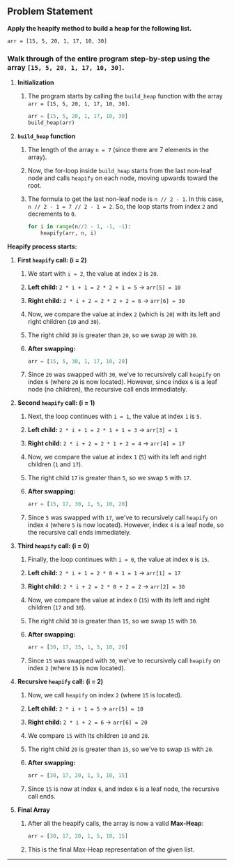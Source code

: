 ## Problem Statement

**Apply the heapify method to build a heap for the following list.**

```
arr = [15, 5, 20, 1, 17, 10, 30]
```

### Walk through of the entire program step-by-step using the array `[15, 5, 20, 1, 17, 10, 30]`.

1. **Initialization**

   1. The program starts by calling the `build_heap` function with the array `arr = [15, 5, 20, 1, 17, 10, 30]`.

      ```python
      arr = [15, 5, 20, 1, 17, 10, 30]
      build_heap(arr)
      ```

2. **`build_heap` function**

   1. The length of the array `n = 7` (since there are 7 elements in the array).
   2. Now, the for-loop inside `build_heap` starts from the last non-leaf node and calls `heapify` on each node, moving upwards toward the root.
   3. The formula to get the last non-leaf node is `n // 2 - 1`. In this case, `n // 2 - 1 = 7 // 2 - 1 = 2`. So, the loop starts from index `2` and decrements to `0`.

      ```python
      for i in range(n//2 - 1, -1, -1):
          heapify(arr, n, i)
      ```

**Heapify process starts:**

1. **First `heapify` call: (i = 2)**

   1. We start with `i = 2`, the value at index `2` is `20`.
   2. **Left child:** `2 * i + 1 = 2 * 2 + 1 = 5` → `arr[5] = 10`
   3. **Right child:** `2 * i + 2 = 2 * 2 + 2 = 6` → `arr[6] = 30`
   4. Now, we compare the value at index `2` (which is `20`) with its left and right children (`10` and `30`).
   5. The right child `30` is greater than `20`, so we swap `20` with `30`.
   6. **After swapping:**

      ```python
      arr = [15, 5, 30, 1, 17, 10, 20]
      ```

   7. Since `20` was swapped with `30`, we've to recursively call `heapify` on index `6` (where `20` is now located). However, since index `6` is a leaf node (no children), the recursive call ends immediately.

2. **Second `heapify` call: (i = 1)**

   1. Next, the loop continues with `i = 1`, the value at index `1` is `5`.
   2. **Left child:** `2 * i + 1 = 2 * 1 + 1 = 3` → `arr[3] = 1`
   3. **Right child:** `2 * i + 2 = 2 * 1 + 2 = 4` → `arr[4] = 17`
   4. Now, we compare the value at index `1` (`5`) with its left and right children (`1` and `17`).
   5. The right child `17` is greater than `5`, so we swap `5` with `17`.
   6. **After swapping:**

      ```python
      arr = [15, 17, 30, 1, 5, 10, 20]
      ```

   7. Since `5` was swapped with `17`, we've to recursively call `heapify` on index `4` (where `5` is now located). However, index `4` is a leaf node, so the recursive call ends immediately.

3. **Third `heapify` call: (i = 0)**

   1. Finally, the loop continues with `i = 0`, the value at index `0` is `15`.
   2. **Left child:** `2 * i + 1 = 2 * 0 + 1 = 1` → `arr[1] = 17`
   3. **Right child:** `2 * i + 2 = 2 * 0 + 2 = 2` → `arr[2] = 30`
   4. Now, we compare the value at index `0` (`15`) with its left and right children (`17` and `30`).
   5. The right child `30` is greater than `15`, so we swap `15` with `30`.
   6. **After swapping:**

      ```python
      arr = [30, 17, 15, 1, 5, 10, 20]
      ```

   7. Since `15` was swapped with `30`, we've to recursively call `heapify` on index `2` (where `15` is now located).

4. **Recursive `heapify` call: (i = 2)**

   1. Now, we call `heapify` on index `2` (where `15` is located).
   2. **Left child:** `2 * i + 1 = 5` → `arr[5] = 10`
   3. **Right child:** `2 * i + 2 = 6` → `arr[6] = 20`
   4. We compare `15` with its children `10` and `20`.
   5. The right child `20` is greater than `15`, so we've to swap `15` with `20`.
   6. **After swapping:**

      ```python
      arr = [30, 17, 20, 1, 5, 10, 15]
      ```

   7. Since `15` is now at index `6`, and index `6` is a leaf node, the recursive call ends.

5. **Final Array**

   1. After all the heapify calls, the array is now a valid **Max-Heap**:

      ```python
      arr = [30, 17, 20, 1, 5, 10, 15]
      ```

   2. This is the final Max-Heap representation of the given list.

---
